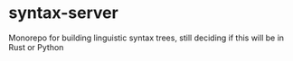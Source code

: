 # syntax-server
Monorepo for building linguistic syntax trees, still deciding if this will be in Rust or Python
